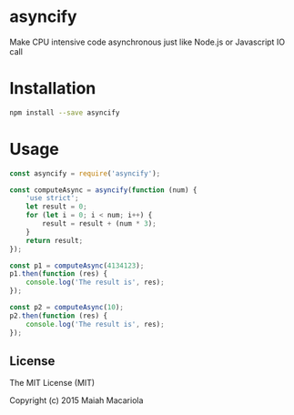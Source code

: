 # asyncify
Make CPU intensive code asynchronous just like Node.js or Javascript IO call

# Installation
```sh
npm install --save asyncify
```

# Usage
```js
const asyncify = require('asyncify');

const computeAsync = asyncify(function (num) {
    'use strict';
    let result = 0;
    for (let i = 0; i < num; i++) {
        result = result + (num * 3);
    }
    return result;
});

const p1 = computeAsync(4134123);
p1.then(function (res) {
    console.log('The result is', res);
});

const p2 = computeAsync(10);
p2.then(function (res) {
    console.log('The result is', res);
});
```

License
---
The MIT License (MIT)

Copyright (c) 2015 Maiah Macariola
